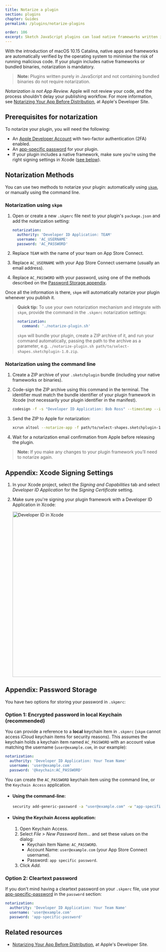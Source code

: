 ```yaml
---
title: Notarize a plugin
section: plugins
chapter: Guides
permalink: /plugins/notarize-plugins

order: 106
excerpt: Sketch JavaScript plugins can load native frameworks written in Objective-C, or use bundled binaries. For these plugins to work, they must be notarised by Apple to meet stricter security guidelines introduced with macOS 10.15 Catalina.
---
```


With the introduction of macOS 10.15 Catalina, native apps and frameworks are automatically verified by the operating system to minimise the risk of running malicious code. If your plugin includes native frameworks or bundled binaries, notarization is mandatory.

> **Note:** Plugins written purely in JavaScript and not containing bundled binaries do not require notarization.

_Notarization is not App Review._ Apple will not review your code, and the process shouldn't delay your publishing workflow. For more information, see [Notarizing Your App Before Distribution](https://developer.apple.com/documentation/xcode/notarizing_your_app_before_distribution), at Apple's Developer Site.

## Prerequisites for notarization

To notarize your plugin, you will need the following:

- An [Apple Developer Account](https://developer.apple.com) with two-factor authentication (2FA) enabled.
- An [app-specific password](https://support.apple.com/en-us/HT204397) for your plugin.
- If your plugin includes a native framework, make sure you're using the right signing settings in Xcode ([see below](#appendix-xcode-signing-settings)).


## Notarization Methods

You can use two methods to notarize your plugin: automatically using [`skpm`](https://github.com/skpm/skpm), or  manually using the command line.


### Notarization using `skpm`

1. Open or create a new `.skpmrc` file next to your plugin's `package.json` and add the notarization setting:

   ```yaml
   notarization:
     authority: 'Developer ID Application: TEAM'
     username: 'AC_USERNAME'
     password: 'AC_PASSWORD'
   ```

3. Replace `TEAM` with the name of your team on App Store Connect.
4. Replace `AC_USERNAME` with your App Store Connect username (usually an email address).
5. Replace `AC_PASSWORD` with your password, using one of the methods described on the [Password Storage appendix](#appendix-password-storage).

Once all the information is there, `skpm` will automatically notarize your plugin whenever you publish it.

> **Quick tip:** To use your own notarization mechanism and integrate with `skpm`,
provide the command in the `.skpmrc` notarization settings:
>
> ```yaml
> notarization:
>   command: './notarize-plugin.sh'
> ```
> `skpm` will bundle your plugin, create a ZIP archive of it, and run your command automatically, passing the path to the archive as a parameter, e.g. `./notarize-plugin.sh path/to/select-shapes.sketchplugin-1.0.zip`.


### Notarization using the command line

1. Create a ZIP archive of your `.sketchplugin` bundle (including your native frameworks or binaries).
2. Code-sign the ZIP archive using this command in the terminal. The identifier must match the bundle identifier of your plugin framework in Xcode (not necessarily your plugin identifier in the manifest).

   ```bash
   codesign -f -s "Developer ID Application: Bob Ross" --timestamp --identifier "com.organization.PluginName" path/to/select-shapes.sketchplugin-1.0.zip
   ```

3. Send the ZIP to Apple for notarization:

   ```bash
   xcrun altool --notarize-app -f path/to/select-shapes.sketchplugin-1.0.zip --primary-bundle-id "com.example.sketch.plugin.select-shapes" -u "user@example.com" -p "app-specific-password"
   ```

4. Wait for a notarization email confirmation from Apple before releasing the plugin.

> **Note:** If you make any changes to your plugin framework you’ll need to notarize again.


## Appendix: Xcode Signing Settings

1. In your Xcode project, select the _Signing and Capabilities_ tab and select _Developer ID Application_ for the _Signing Certificate_ setting.
2. Make sure you're signing your plugin framework with a Developer ID Application in Xcode:

   <img src="/images/developer/dev-id.png" width="536" height="auto" alt="Developer ID in Xcode" />


## Appendix: Password Storage

You have two options for storing your password in `.skpmrc`:

### Option 1: Encrypted password in local Keychain (recommended)

You can provide a reference to a **local** keychain item in `.skpmrc` (`skpm` cannot access iCloud keychain items for security reasons). This assumes the keychain holds a keychain item named `AC_PASSWORD` with an account value matching the username (`user@example.com`, in our example):

```yaml
notarization:
  authority: 'Developer ID Application: Your Team Name'
  username: 'user@example.com'
  password: '@keychain:AC_PASSWORD'
```

You can create the `AC_PASSWORD` keychain item using the command line, or the `Keychain Access` application.

- #### Using the command-line:

  ```bash
  security add-generic-password -a "user@example.com" -w "app-specific-password" -s "AC_PASSWORD"
  ```

- #### Using the Keychain Access application:

  1. Open Keychain Access.
  2. Select _File > New Password Item…_ and set these values on the dialog:
      - Keychain Item Name: `AC_PASSWORD`.
      - Account Name: `user@example.com` (your App Store Connect username).
      - Password: `app specific password`.
  3. Click _Add_.

### Option 2: Cleartext password

If you don't mind having a cleartext password on your `.skpmrc` file, use your [app-specific-password](https://support.apple.com/en-us/HT204397) in the `password` section:

```yaml
notarization:
  authority: 'Developer ID Application: Your Team Name'
  username: 'user@example.com'
  password: 'app-specific-password'
```


## Related resources

- [Notarizing Your App Before Distribution](https://developer.apple.com/documentation/xcode/notarizing_your_app_before_distribution), at Apple's Developer Site.
